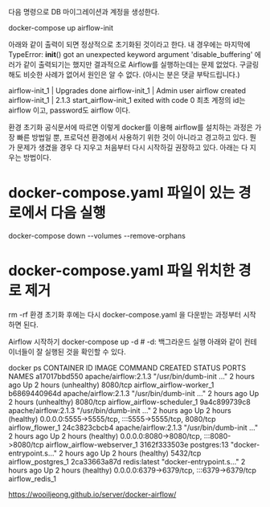 다음 명령으로 DB 마이그레이션과 계정을 생성한다.

docker-compose up airflow-init

아래와 같이 출력이 되면 정상적으로 초기화된 것이라고 한다. 내 경우에는 마지막에 TypeError: **init**() got an unexpected keyword argument 'disable_buffering' 에러가 같이 출력되기는 했지만 결과적으로 Airflow를 실행하는데는 문제 없었다. 구글링해도 비슷한 사례가 없어서 원인은 알 수 없다. (아시는 분은 댓글 부탁드립니다.)

airflow-init_1       | Upgrades done
airflow-init_1       | Admin user airflow created
airflow-init_1       | 2.1.3
start_airflow-init_1 exited with code 0
최초 계정의 id는 airflow 이고, password도 airflow 이다.



환경 초기화
공식문서에 따르면 이렇게 docker를 이용해 airflow를 설치하는 과정은 가장 빠른 방법일 뿐, 프로덕션 환경에서 사용하기 위한 것이 아니라고 경고하고 있다. 뭔가 문제가 생겼을 경우 다 지우고 처음부터 다시 시작하길 권장하고 있다. 아래는 다 지우는 방법이다.

# docker-compose.yaml 파일이 있는 경로에서 다음 실행
docker-compose down --volumes --remove-orphans

# docker-compose.yaml 파일 위치한 경로 제거
rm -rf <DIRECTORY>
환경 초기화 후에는 다시 docker-compose.yaml 을 다운받는 과정부터 시작하면 된다.



Airflow 시작하기
docker-compose up -d # -d: 백그라운드 실행
아래와 같이 컨테이너들이 잘 실행된 것을 확인할 수 있다.

docker ps
CONTAINER ID   IMAGE                  COMMAND                  CREATED        STATUS                   PORTS                                                  NAMES
a17017bbd550   apache/airflow:2.1.3   "/usr/bin/dumb-init …"   2 hours ago    Up 2 hours (unhealthy)   8080/tcp                                               airflow_airflow-worker_1
b6869440964d   apache/airflow:2.1.3   "/usr/bin/dumb-init …"   2 hours ago    Up 2 hours (unhealthy)   8080/tcp                                               airflow_airflow-scheduler_1
9a4c899739c8   apache/airflow:2.1.3   "/usr/bin/dumb-init …"   2 hours ago    Up 2 hours (healthy)     0.0.0.0:5555->5555/tcp, :::5555->5555/tcp, 8080/tcp    airflow_flower_1
24c3823cbcb4   apache/airflow:2.1.3   "/usr/bin/dumb-init …"   2 hours ago    Up 2 hours (healthy)     0.0.0.0:8080->8080/tcp, :::8080->8080/tcp              airflow_airflow-webserver_1
3162f333503e   postgres:13            "docker-entrypoint.s…"   2 hours ago    Up 2 hours (healthy)     5432/tcp                                               airflow_postgres_1
2ca33663a87d   redis:latest           "docker-entrypoint.s…"   2 hours ago    Up 2 hours (healthy)     0.0.0.0:6379->6379/tcp, :::6379->6379/tcp              airflow_redis_1


https://wooiljeong.github.io/server/docker-airflow/